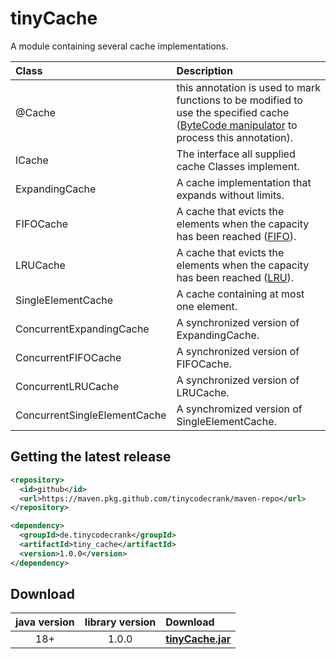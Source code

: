 # tinyCache
A module containing several cache implementations.

Class                        | Description
:--------------------------  | :----------
@Cache                       | this annotation is used to mark functions to be modified to use the specified cache ([ByteCode manipulator](https://github.com/tinycodecrank/CacheBuilder) to process this annotation).
ICache                       | The interface all supplied cache Classes implement.
ExpandingCache               | A cache implementation that expands without limits.
FIFOCache                    | A cache that evicts the elements when the capacity has been reached ([FIFO](https://en.wikipedia.org/wiki/Cache_replacement_policies#First_in_first_out_(FIFO))).
LRUCache                     | A cache that evicts the elements when the capacity has been reached ([LRU](https://en.wikipedia.org/wiki/Cache_replacement_policies#Least_recently_used_(LRU))).
SingleElementCache           | A cache containing at most one element.
ConcurrentExpandingCache     | A synchronized version of ExpandingCache.
ConcurrentFIFOCache          | A synchronized version of FIFOCache.
ConcurrentLRUCache           | A synchronized version of LRUCache.
ConcurrentSingleElementCache | A synchromized version of SingleElementCache.

## Getting the latest release

```xml
<repository>
  <id>github</id>
  <url>https://maven.pkg.github.com/tinycodecrank/maven-repo</url>
</repository>
```

```xml
<dependency>
  <groupId>de.tinycodecrank</groupId>
  <artifactId>tiny_cache</artifactId>
  <version>1.0.0</version>
</dependency>
```

## Download
java version | library version | Download
:----------: | :-------------: | :-------
18+          | 1.0.0           | [**tinyCache.jar**](https://github.com/tinycodecrank/tinyCache/releases/download/v1.0.0/tinyCache.jar)


